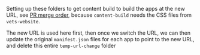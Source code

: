 Setting up these folders to get content build to build the apps at the new URL, see [PR merge order](https://depo-platform-documentation.scrollhelp.site/developer-docs/creating-a-new-application#Creatinganewapplication-PRmergeorder), because `content-build` needs the CSS files from `vets-website`.

The new URL is used here first, then once we switch the URL, we can then update the original `manifest.json` files for each app to point to the new URL, and delete this entire `temp-url-change` folder

